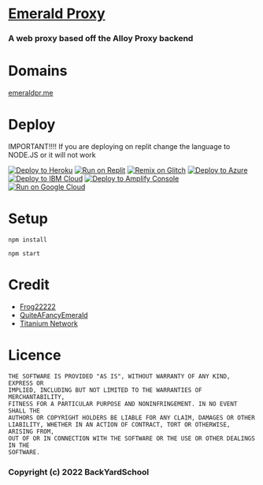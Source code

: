 # [Emerald Proxy](https://emeraldpr.me)
### A web proxy based off the Alloy Proxy backend

# Domains
[emeraldpr.me](https://emeraldpr.me)

# Deploy
IMPORTANT!!!!
If you are deploying on replit change the language to NODE.JS or it will not work

[![Deploy to Heroku](https://raw.githubusercontent.com/BinBashBanana/deploy-buttons/master/buttons/remade/heroku.svg)](https://heroku.com/deploy/?template=https://github.com/frog22222/emerald)
[![Run on Replit](https://raw.githubusercontent.com/BinBashBanana/deploy-buttons/master/buttons/remade/replit.svg)](https://replit.com/github/frog22222/emerald)
[![Remix on Glitch](https://raw.githubusercontent.com/BinBashBanana/deploy-buttons/master/buttons/remade/glitch.svg)](https://glitch.com/edit/#!/import/github/frog22222/emerald)
[![Deploy to Azure](https://raw.githubusercontent.com/BinBashBanana/deploy-buttons/master/buttons/remade/azure.svg)](https://deploy.azure.com/?repository=https://github.com/frog22222/emerald)
[![Deploy to IBM Cloud](https://raw.githubusercontent.com/BinBashBanana/deploy-buttons/master/buttons/remade/ibmcloud.svg)](https://cloud.ibm.com/devops/setup/deploy?repository=https://github.com/frog22222/emerald)
[![Deploy to Amplify Console](https://raw.githubusercontent.com/BinBashBanana/deploy-buttons/master/buttons/remade/amplifyconsole.svg)](https://console.aws.amazon.com/amplify/home#/deploy?repo=https://github.com/frog22222/emerald)
[![Run on Google Cloud](https://raw.githubusercontent.com/BinBashBanana/deploy-buttons/master/buttons/remade/googlecloud.svg)](https://deploy.cloud.run/?git_repo=https://github.com/frog22222/emerald) 

# Setup
```
npm install

npm start
```

# Credit
- [Frog22222](https://github.com/frog22222)
- [QuiteAFancyEmerald](https://github.com/QuiteAFancyEmerald)
- [Titanium Network](https://github.com/Titanium-Network)

# Licence

```
THE SOFTWARE IS PROVIDED "AS IS", WITHOUT WARRANTY OF ANY KIND, EXPRESS OR
IMPLIED, INCLUDING BUT NOT LIMITED TO THE WARRANTIES OF MERCHANTABILITY,
FITNESS FOR A PARTICULAR PURPOSE AND NONINFRINGEMENT. IN NO EVENT SHALL THE
AUTHORS OR COPYRIGHT HOLDERS BE LIABLE FOR ANY CLAIM, DAMAGES OR OTHER
LIABILITY, WHETHER IN AN ACTION OF CONTRACT, TORT OR OTHERWISE, ARISING FROM,
OUT OF OR IN CONNECTION WITH THE SOFTWARE OR THE USE OR OTHER DEALINGS IN THE
SOFTWARE.
```
### Copyright (c) 2022 BackYardSchool
